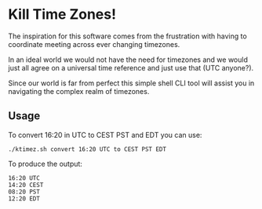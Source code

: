 # Kill Time Zones!

The inspiration for this software comes from the frustration with having to
coordinate meeting across ever changing timezones.

In an ideal world we would not have the need for timezones and we would just
all agree on a universal time reference and just use that (UTC anyone?).

Since our world is far from perfect this simple shell CLI tool will assist you
in navigating the complex realm of timezones.

## Usage

To convert 16:20 in UTC to CEST PST and EDT you can use:

```
./ktimez.sh convert 16:20 UTC to CEST PST EDT
```

To produce the output:

```
16:20 UTC
14:20 CEST
08:20 PST
12:20 EDT
```
